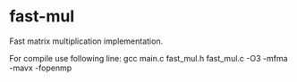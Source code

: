 # fast-mul
Fast matrix multiplication implementation.

For compile use following line:
gcc main.c fast\_mul.h fast\_mul.c -O3 -mfma -mavx -fopenmp
